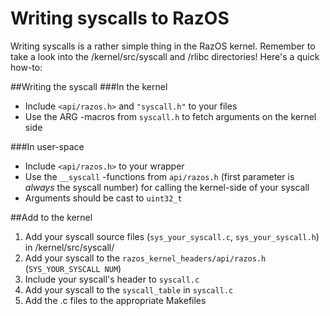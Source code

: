 Writing syscalls to RazOS
=========================

Writing syscalls is a rather simple thing in the RazOS kernel.
Remember to take a look into the /kernel/src/syscall and /rlibc directories!
Here's a quick how-to:

##Writing the syscall
###In the kernel
- Include ```<api/razos.h>``` and ```"syscall.h"``` to your files
- Use the ARG -macros from ```syscall.h``` to fetch arguments on the kernel side

###In user-space
- Include ```<api/razos.h>``` to your wrapper
- Use the ```__syscall``` -functions from ```api/razos.h``` (first parameter is *always* the syscall number) for calling the kernel-side of your syscall
- Arguments should be cast to ```uint32_t```

##Add to the kernel
1. Add your syscall source files (```sys_your_syscall.c```, ```sys_your_syscall.h```)
in /kernel/src/syscall/
2. Add your syscall to the ```razos_kernel_headers/api/razos.h``` (```SYS_YOUR_SYSCALL NUM```)
3. Include your syscall's header to ```syscall.c```
4. Add your syscall to the ```syscall_table``` in ```syscall.c```
5. Add the .c files to the appropriate Makefiles
